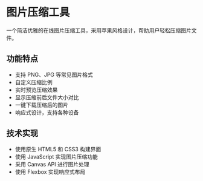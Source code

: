 # 图片压缩工具

一个简洁优雅的在线图片压缩工具，采用苹果风格设计，帮助用户轻松压缩图片文件。

## 功能特点

- 支持 PNG、JPG 等常见图片格式
- 自定义压缩比例
- 实时预览压缩效果
- 显示压缩前后文件大小对比
- 一键下载压缩后的图片
- 响应式设计，支持各种设备

## 技术实现

- 使用原生 HTML5 和 CSS3 构建界面
- 使用 JavaScript 实现图片压缩功能
- 采用 Canvas API 进行图片处理
- 使用 Flexbox 实现响应式布局 